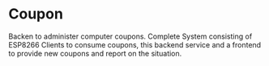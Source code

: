 # Coupon
Backen to administer computer coupons.
Complete System consisting of ESP8266 Clients to consume coupons, this backend service and a frontend to provide new coupons and report on the situation.
